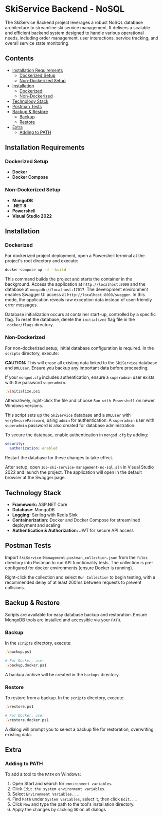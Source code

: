 # SkiService Backend - NoSQL <!-- omit in toc -->

The SkiService Backend project leverages a robust NoSQL database architecture to streamline ski service management. It delivers a scalable and efficient backend system designed to handle various operational needs, including order management, user interactions, service tracking, and overall service state monitoring.

## Contents <!-- omit in toc -->

- [Installation Requirements](#installation-requirements)
  - [Dockerized Setup](#dockerized-setup)
  - [Non-Dockerized Setup](#non-dockerized-setup)
- [Installation](#installation)
  - [Dockerized](#dockerized)
  - [Non-Dockerized](#non-dockerized)
- [Technology Stack](#technology-stack)
- [Postman Tests](#postman-tests)
- [Backup \& Restore](#backup--restore)
  - [Backup](#backup)
  - [Restore](#restore)
- [Extra](#extra)
  - [Adding to PATH](#adding-to-path)

## Installation Requirements

### Dockerized Setup

- **Docker**
- **Docker Compose**

### Non-Dockerized Setup

- **MongoDB**
- **.NET 8**
- **Powershell**
- **Visual Studio 2022**

## Installation

### Dockerized

For dockerized project deployment, open a Powershell terminal at the project's root directory and execute:

```bash
docker-compose up -d --build
```

This command builds the project and starts the container in the background. Access the application at `http://localhost:8000` and the database at `mongodb://localhost:17017`. The development environment enables Swagger UI access at `http://localhost:8000/swagger`. In this mode, the application reveals raw exception data instead of user-friendly error messages.

Database initialization occurs at container start-up, controlled by a specific flag. To reset the database, delete the `initialized` flag file in the `.docker/flags` directory.

### Non-Dockerized

For non-dockerized setup, initial database configuration is required. In the `scripts` directory, execute:

**CAUTION:** This will erase all existing data linked to the `SkiService` database and `DMLUser`. Ensure you backup any important data before proceeding.

If your `mongod.cfg` includes authentication, ensure a `superadmin` user exists with the password `superadmin`.

```bash
.\initialize.ps1
```

Alternatively, right-click the file and choose `Run with Powershell` on newer Windows versions.

This script sets up the `SkiService` database and a `DMLUser` with `verySecurePassword`, using `admin` for authentication. A `superadmin` user with `superadmin` password is also created for database administration.

To secure the database, enable authentication in `mongod.cfg` by adding:

```yaml
security:
  authorization: enabled
```

Restart the database for these changes to take effect.

After setup, open `165-ski-service-management-no-sql.sln` in Visual Studio 2022 and launch the project. The application will open in the default browser at the Swagger page.

## Technology Stack

- **Framework:** ASP.NET Core
- **Database:** MongoDB
- **Logging:** Serilog with Redis Sink
- **Containerization:** Docker and Docker Compose for streamlined deployment and scaling
- **Authentication & Authorization:** JWT for secure API access

## Postman Tests

Import `SkiService-Management.postman_collection.json` from the `files` directory into Postman to run API functionality tests. The collection is pre-configured for docker environments (ensure Docker is running).

Right-click the collection and select `Run Collection` to begin testing, with a recommended delay of at least 200ms between requests to prevent collisions.

## Backup & Restore

Scripts are available for easy database backup and restoration. Ensure MongoDB tools are installed and accessible via your `PATH`.

### Backup

In the `scripts` directory, execute:

```bash
.\backup.ps1

# For Docker, use:
.\backup.docker.ps1
```

A backup archive will be created in the `backups` directory.

### Restore

To restore from a backup. In the `scripts` directory, execute:

```bash
.\restore.ps1

# For Docker, use:
.\restore.docker.ps1
```

A dialog will prompt you to select a backup file for restoration, overwriting existing data.

## Extra

### Adding to PATH

To add a tool to the `PATH` on Windows:

1. Open Start and search for `environment variables`.
2. Click `Edit the system environment variables`.
3. Select `Environment Variables...`.
4. Find `Path` under `System variables`, select it, then click `Edit...`.
5. Click `New` and type the path to the tool's installation directory.
6. Apply the changes by clicking `OK` on all dialogs
